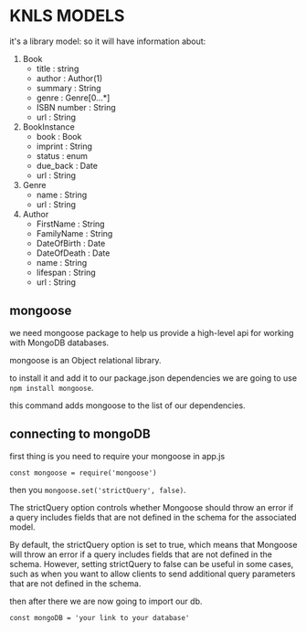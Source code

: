# KNLS MODELS

it's a library model: so it will have information about:

1. Book
   - title : string
   - author : Author(1)
   - summary : String
   - genre : Genre[0...*]
   - ISBN number : String
   - url : String
2. BookInstance
   - book : Book
   - imprint : String
   - status : enum
   - due_back : Date
   - url : String
3. Genre
   - name : String
   - url : String
4. Author
   - FirstName : String
   - FamilyName : String
   - DateOfBirth : Date
   - DateOfDeath : Date
   - name : String
   - lifespan : String
   - url : String

## mongoose

we need mongoose package to help us provide a high-level api for working with MongoDB databases.

mongoose is an Object relational library.

to install it and add it to our package.json dependencies we are going to use `npm install mongoose`.

this command adds mongoose to the list of our dependencies.

## connecting to mongoDB

first thing is you need to require your mongoose in app.js

`const mongoose = require('mongoose')`

then you `mongoose.set('strictQuery', false)`.

The strictQuery option controls whether Mongoose should throw an error if a query includes fields that are not defined in the schema for the associated model.

By default, the strictQuery option is set to true, which means that Mongoose will throw an error if a query includes fields that are not defined in the schema. However, setting strictQuery to false can be useful in some cases, such as when you want to allow clients to send additional query parameters that are not defined in the schema.

then after there we are now going to import our db.

`const mongoDB = 'your link to your database'`

